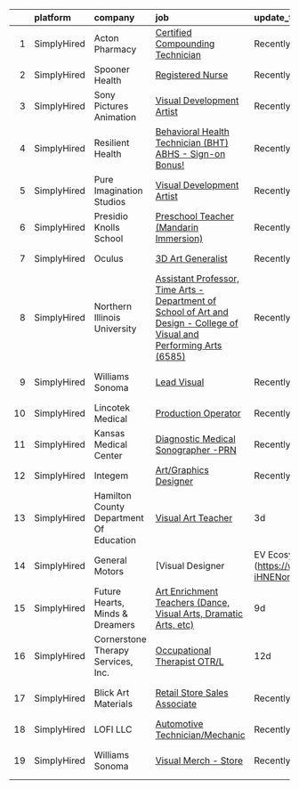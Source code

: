 

|    | platform    | company                                 | job                                                                                                                                                                                                                           | update_time   | location                     |
|---:|:------------|:----------------------------------------|:------------------------------------------------------------------------------------------------------------------------------------------------------------------------------------------------------------------------------|:--------------|:-----------------------------|
|  1 | SimplyHired | Acton Pharmacy                          | [Certified Compounding Technician](https://www.simplyhired.com/job/j2M4Gi3rCs3MRSsSOeX2eIq8wASD2ELmjqTy8J3bKYMuWczYdlxWiQ?q=visual+art)                                                                                       | Recently      | Acton, MA                    |
|  2 | SimplyHired | Spooner Health                          | [Registered Nurse](https://www.simplyhired.com/job/GEAnyFmllxn_x1ZYxopUlMOL4n2VRPOxeFrFycBLAjss35dnkaiIFQ?q=visual+art)                                                                                                       | Recently      | Spooner, WI                  |
|  3 | SimplyHired | Sony Pictures Animation                 | [Visual Development Artist](https://www.simplyhired.com/job/69Xcu-jnN61Z8GItK-bx0bPKZnjn_Hq3pMWWYD3lVZMSJKOUrvqEqw?q=visual+art)                                                                                              | Recently      | Culver City, CA              |
|  4 | SimplyHired | Resilient Health                        | [Behavioral Health Technician (BHT) ABHS - Sign-on Bonus!](https://www.simplyhired.com/job/hHTWIxVlmoUB-AxzbWEZ85cpdRKoKaPEgndD9i3jasp9OLYB1aZkcA?q=visual+art)                                                               | Recently      | Phoenix, AZ                  |
|  5 | SimplyHired | Pure Imagination Studios                | [Visual Development Artist](https://www.simplyhired.com/job/u3Ce0qDkoB4jPujFyWA_pOjySvkBJ7SmBclJFkATwkjx3a0XU_1R2g?q=visual+art)                                                                                              | Recently      | Rochester, NY +1 location    |
|  6 | SimplyHired | Presidio Knolls School                  | [Preschool Teacher (Mandarin Immersion)](https://www.simplyhired.com/job/TjDR0_5unIGKiJo-VCj6ZfKTn2Zk-R2QpynsSU9VPawpL7Qd-MN3Cw?q=visual+art)                                                                                 | Recently      | San Francisco, CA            |
|  7 | SimplyHired | Oculus                                  | [3D Art Generalist](https://www.simplyhired.com/job/je0u3b9g8nV9DnO3K-aE3a3L3MWK_JcqtTRaFwxslc5IFNxzn_ndrA?q=visual+art)                                                                                                      | Recently      | Remote +2 locations          |
|  8 | SimplyHired | Northern Illinois University            | [Assistant Professor, Time Arts - Department of School of Art and Design - College of Visual and Performing Arts (6585)](https://www.simplyhired.com/job/Emx1pGZlk73Hdm91pV9K_iwrYqmsHInC5L8e5sdwVHmnBkqjWf2vuQ?q=visual+art) | Recently      | DeKalb, IL                   |
|  9 | SimplyHired | Williams Sonoma                         | [Lead Visual](https://www.simplyhired.com/job/61_z5j694X1asmu1RKzWblm33xwsUvXoCFacX-akMK-3jiI2mKi2sQ?q=visual+art)                                                                                                            | Recently      | Scottsdale, AZ +15 locations |
| 10 | SimplyHired | Lincotek Medical                        | [Production Operator](https://www.simplyhired.com/job/9za2pjRV09m-5iv9gHfX0AxJrmkc9FjUSwHT46v3qWWG2XRXxTO-Mg?q=visual+art)                                                                                                    | Recently      | Molalla, OR                  |
| 11 | SimplyHired | Kansas Medical Center                   | [Diagnostic Medical Sonographer -PRN](https://www.simplyhired.com/job/7ruMsAUuWi0xlWrbf06Cv63SIAqeKkmcYZH3mPoZlogX1M5JnZprAA?q=visual+art)                                                                                    | Recently      | Andover, KS                  |
| 12 | SimplyHired | Integem                                 | [Art/Graphics Designer](https://www.simplyhired.com/job/010_JJuPgxv0B6iF55JEzXi5qw5pdDm1Reo_iw0bIAKAewTmfFBSjA?q=visual+art)                                                                                                  | Recently      | Remote                       |
| 13 | SimplyHired | Hamilton County Department Of Education | [Visual Art Teacher](https://www.simplyhired.com/job/tCfgMgUu2OMl8DxMQmK2pr6Pe8fMdFfoyUaO362vkzK_A8l9aKFJBA?q=visual+art)                                                                                                     | 3d            | Tennessee +3 locations       |
| 14 | SimplyHired | General Motors                          | [Visual Designer | EV Ecosystem](https://www.simplyhired.com/job/I7Xg8wtJWbOfyDir6YZ51N4Oeu0x-iHNENone3uvbEVNYUqdFWCUJQ?q=visual+art)                                                                                         | 10d           | Remote                       |
| 15 | SimplyHired | Future Hearts, Minds & Dreamers         | [Art Enrichment Teachers (Dance, Visual Arts, Dramatic Arts, etc)](https://www.simplyhired.com/job/6wCaP9Sb6rE8Y8Q6Lj3uv9Ctab9dtPqomoPV5L8Y_OdqAVAb0YKNPA?q=visual+art)                                                       | 9d            | Tucson, AZ +8 locations      |
| 16 | SimplyHired | Cornerstone Therapy Services, Inc.      | [Occupational Therapist OTR/L](https://www.simplyhired.com/job/D68mZVinWMwo5vSw4nCwNC7aMf2_lBiHmhSo0_Ts4VEWU_2bbi7nkA?q=visual+art)                                                                                           | 12d           | Melbourne, FL                |
| 17 | SimplyHired | Blick Art Materials                     | [Retail Store Sales Associate](https://www.simplyhired.com/job/u8v0VmG4tFFtuRv2YJzCoFI4siy4RddMtnVBHkutL1tZIDtrqMsVOQ?q=visual+art)                                                                                           | Recently      | Tempe, AZ +50 locations      |
| 18 | SimplyHired | LOFI LLC                                | [Automotive Technician/Mechanic](https://www.simplyhired.com/job/6KPmJ0c4_B2H9NItdn2r2YutT9NbhND0cuHRI6c9HuIgBNpfeS8Jnw?q=visual+art)                                                                                         | Recently      | Corpus Christi, TX           |
| 19 | SimplyHired | Williams Sonoma                         | [Visual Merch - Store](https://www.simplyhired.com/job/lOkNteQ_gxD_X0pcuSklFJOIRwERSdVp4Hum11SyVIiD69UnqI5P8Q?q=visual+art)                                                                                                   | Recently      | Scottsdale, AZ +7 locations  |